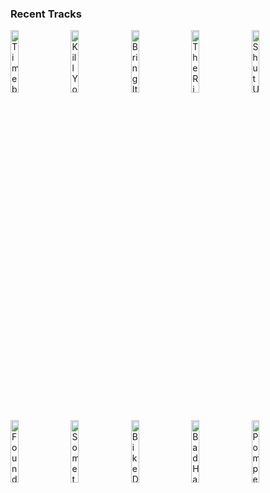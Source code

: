 ### Recent Tracks
[<img src='https://lastfm.freetls.fastly.net/i/u/300x300/5838f8e3635a48fa3662b8a52cc93c06.png' width='16%' height='16%' alt='Timebomb'>](https://www.last.fm/music/walk%2bthe%2bmoon/_/timebomb)&nbsp;&nbsp;&nbsp;&nbsp;[<img src='https://lastfm.freetls.fastly.net/i/u/300x300/db98a3f967bd4b6b9dc86251801cce60.png' width='16%' height='16%' alt='Kill Your Heroes'>](https://www.last.fm/music/awolnation/_/kill%2byour%2bheroes)&nbsp;&nbsp;&nbsp;&nbsp;[<img src='https://lastfm.freetls.fastly.net/i/u/300x300/76f43aa513e5ec523377f1ebedd0b6e5.png' width='16%' height='16%' alt='Bring It On Home (feat. Phillip Phillips & Maddie Poppe)'>](https://www.last.fm/music/american%2bauthors/_/bring%2bit%2bon%2bhome%2b%2528feat.%2bphillip%2bphillips%2b%2526%2bmaddie%2bpoppe%2529)&nbsp;&nbsp;&nbsp;&nbsp;[<img src='https://lastfm.freetls.fastly.net/i/u/300x300/1f401ae5308ce2993612410227dfdd93.png' width='16%' height='16%' alt='The River'>](https://www.last.fm/music/aurora/_/the%2briver)&nbsp;&nbsp;&nbsp;&nbsp;[<img src='https://lastfm.freetls.fastly.net/i/u/300x300/d235e5e2780fefef901cd8c2d185f877.png' width='16%' height='16%' alt='Shut Up and Dance'>](https://www.last.fm/music/walk%2bthe%2bmoon/_/shut%2bup%2band%2bdance)&nbsp;&nbsp;&nbsp;&nbsp;<br>[<img src='https://lastfm.freetls.fastly.net/i/u/300x300/9babed4eac55f6cb98658474904a8621.png' width='16%' height='16%' alt='Found What Ive Been Looking For'>](https://www.last.fm/music/tom%2bgrennan/_/found%2bwhat%2bi%2527ve%2bbeen%2blooking%2bfor)&nbsp;&nbsp;&nbsp;&nbsp;[<img src='https://lastfm.freetls.fastly.net/i/u/300x300/8bcc07b2b1fb9bb63d6fe2c7fb13e31d.png' width='16%' height='16%' alt='Something New'>](https://www.last.fm/music/the%2bscore/_/something%2bnew)&nbsp;&nbsp;&nbsp;&nbsp;[<img src='https://lastfm.freetls.fastly.net/i/u/300x300/61380e07df9cd27bcc2328fd2e6d07bb.png' width='16%' height='16%' alt='Bike Dream'>](https://www.last.fm/music/rostam/_/bike%2bdream)&nbsp;&nbsp;&nbsp;&nbsp;[<img src='https://lastfm.freetls.fastly.net/i/u/300x300/6c2e84b712d94940c9926dfe1dd5b7d3.png' width='16%' height='16%' alt='Bad Habit'>](https://www.last.fm/music/the%2bkooks/_/bad%2bhabit)&nbsp;&nbsp;&nbsp;&nbsp;[<img src='https://lastfm.freetls.fastly.net/i/u/300x300/90a4432699af42149072e0177151108a.png' width='16%' height='16%' alt='Pompeii'>](https://www.last.fm/music/bastille/_/pompeii)&nbsp;&nbsp;&nbsp;&nbsp;<br>